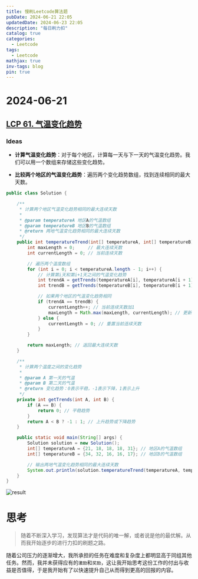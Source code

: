 ```yaml
---
title: 慢刷Leetcode算法题
pubDate: 2024-06-21 22:05
updatedDate: 2024-06-23 22:05
description: "每日刷力扣"
catalog: true
categories:
  - Leetcode
tags:
  - Leetcode
mathjax: true
inv-tags: blog
pin: true 
---
```


# 2024-06-21

## [LCP 61. 气温变化趋势](https://leetcode.cn/problems/6CE719/)

### Ideas

 - **计算气温变化趋势**：对于每个地区，计算每一天与下一天的气温变化趋势。我们可以用一个数组来存储这些变化趋势。

- **比较两个地区的气温变化趋势**：遍历两个变化趋势数组，找到连续相同的最大天数。

```java title="java"
public class Solution {

    /**
     * 计算两个地区气温变化趋势相同的最大连续天数
     *
     * @param temperatureA 地区A的气温数组
     * @param temperatureB 地区B的气温数组
     * @return 两地气温变化趋势相同的最大连续天数
     */
    public int temperatureTrend(int[] temperatureA, int[] temperatureB) {
        int maxLength = 0;     // 最大连续天数
        int currentLength = 0; // 当前连续天数

        // 遍历两个温度数组
        for (int i = 0; i < temperatureA.length - 1; i++) {
            // 计算第i天和第i+1天之间的气温变化趋势
            int trendA = getTrends(temperatureA[i], temperatureA[i + 1]);
            int trendB = getTrends(temperatureB[i], temperatureB[i + 1]);

            // 如果两个地区的气温变化趋势相同
            if (trendA == trendB) {
                currentLength++; // 当前连续天数加1
                maxLength = Math.max(maxLength, currentLength); // 更新最大连续天数
            } else {
                currentLength = 0; // 重置当前连续天数
            }
        }

        return maxLength; // 返回最大连续天数
    }

    /**
     * 计算两个温度之间的变化趋势
     *
     * @param A 第一天的气温
     * @param B 第二天的气温
     * @return 变化趋势：0表示平稳，-1表示下降，1表示上升
     */
    private int getTrends(int A, int B) {
        if (A == B) {
            return 0; // 平稳趋势
        }
        return A < B ? -1 : 1; // 上升趋势或下降趋势
    }

    public static void main(String[] args) {
        Solution solution = new Solution();
        int[] temperatureA = {21, 18, 18, 18, 31}; // 地区A的气温数组
        int[] temperatureB = {34, 32, 16, 16, 17}; // 地区B的气温数组

        // 输出两地气温变化趋势相同的最大连续天数
        System.out.println(solution.temperatureTrend(temperatureA, temperatureB));  // 输出：2
    }
}
```

![result](https://cdn.jsdelivr.net/gh/SanXiaoXing/Image@main/blog/SanXiaoXing_2024-06-21.png)

# 思考

> 随着不断深入学习，发现算法才是代码的唯一解，或者说是他的最优解。从而我开始逐步的进行力扣的刷题之路。

随着公司压力的逐渐增大，我所承担的任务在难度和复杂度上都明显高于同组其他任务。然而，我并未获得应有的`激励`和`奖励`，这让我开始思考这份工作的付出与收益是否值得，于是我开始有了以快速提升自己从而得到更高的回报的内容。

